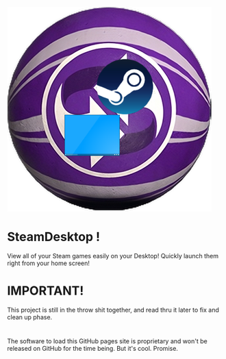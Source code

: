 [![SteamDesktop Logo](app/img/icon_478x478.png)](https://github.com/CentricGamer834/SteamDesktop)

# SteamDesktop !
View all of your Steam games easily on your Desktop!
Quickly launch them right from your home screen!

# IMPORTANT!
This project is still in the throw shit together, and read thru it later to fix and clean up phase.

# 
The software to load this GitHub pages site is proprietary and won't be released on GitHub for the time being. But it's cool. Promise.